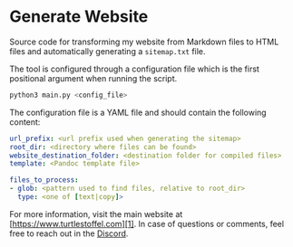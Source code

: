 # Generate Website

Source code for transforming my website from Markdown files to HTML files and automatically
generating a `sitemap.txt` file.

The tool is configured through a configuration file which is the first positional argument when
running the script.

```sh
python3 main.py <config_file>
```

The configuration file is a YAML file and should contain the following content:

```yaml
url_prefix: <url prefix used when generating the sitemap>
root_dir: <directory where files can be found>
website_destination_folder: <destination folder for compiled files>
template: <Pandoc template file>

files_to_process:
- glob: <pattern used to find files, relative to root_dir>
  type: <one of [text|copy]>
```

For more information, visit the main website at [https://www.turtlestoffel.com][1].
In case of questions or comments, feel free to reach out in the [Discord][2].

[1]: https://www.turtlestoffel.com
[2]: https://discord.gg/UFECxB85ed
